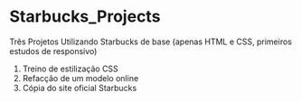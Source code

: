 # Starbucks_Projects
Três Projetos Utilizando Starbucks de base (apenas HTML e CSS, primeiros estudos de responsivo)
1. Treino de estilização CSS
2. Refacção de um modelo online
3. Cópia do site oficial Starbucks
